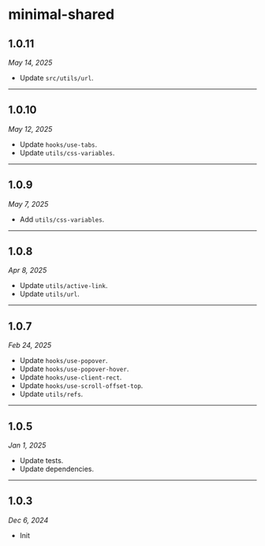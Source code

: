 # minimal-shared

## 1.0.11

_May 14, 2025_

- Update `src/utils/url`.

---

## 1.0.10

_May 12, 2025_

- Update `hooks/use-tabs`.
- Update `utils/css-variables`.

---

## 1.0.9

_May 7, 2025_

- Add `utils/css-variables`.

---

## 1.0.8

_Apr 8, 2025_

- Update `utils/active-link`.
- Update `utils/url`.

---

## 1.0.7

_Feb 24, 2025_

- Update `hooks/use-popover`.
- Update `hooks/use-popover-hover`.
- Update `hooks/use-client-rect`.
- Update `hooks/use-scroll-offset-top`.
- Update `utils/refs`.

---

## 1.0.5

_Jan 1, 2025_

- Update tests.
- Update dependencies.

---

## 1.0.3

_Dec 6, 2024_

- Init
